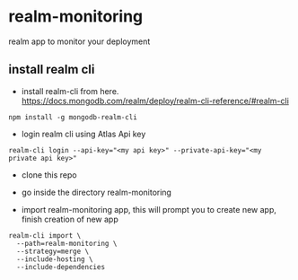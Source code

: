 # realm-monitoring
realm app to monitor your deployment

## install realm cli

- install realm-cli from here. https://docs.mongodb.com/realm/deploy/realm-cli-reference/#realm-cli

```
npm install -g mongodb-realm-cli
```

- login realm cli using Atlas Api key

```
realm-cli login --api-key="<my api key>" --private-api-key="<my private api key>"
```

- clone this repo
- go inside the directory 
realm-monitoring

- import realm-monitoring app, this will prompt you to create new app, finish creation of new app
```
realm-cli import \
  --path=realm-monitoring \
  --strategy=merge \
  --include-hosting \
  --include-dependencies
```